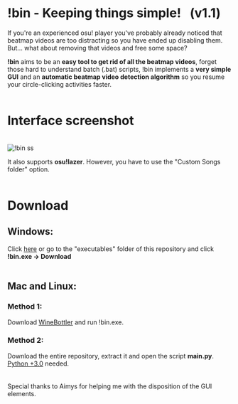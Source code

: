 # !bin - Keeping things simple! &nbsp; (v1.1)

If you're an experienced osu! player you've probably already noticed that beatmap videos are too distracting so you have ended up disabling them. 
But... what about removing that videos and free some space?

<b>!bin</b> aims to be an __easy tool to get rid of all the beatmap videos__, forget those hard to understand batch (.bat) scripts, !bin implements a __very simple GUI__ and an __automatic beatmap video detection algorithm__ so you resume your circle-clicking activities faster.
<br/>
<br/>
# Interface screenshot
<br/>![!bin ss](https://i.imgur.com/xeKsiqQ.png)

It also supports <b>osu!lazer</b>. However, you have to use the "Custom Songs folder" option.
<br/>
<br/>
# Download
<h2>Windows:</h2>
Click <a href="https://github.com/Axyss/-bin/raw/master/executables/!bin.exe">here</a> or go to the "executables" folder of this repository and click  <b>!bin.exe -> Download</b><br/>
<br/>
<h2>Mac and Linux:</h2>
<h3>Method 1:</h3>
Download <a href="http://winebottler.kronenberg.org/">WineBottler</a> and run !bin.exe.
<h3>Method 2:</h3>
Download the entire repository, extract it and open the script <b>main.py</b>. <a href="https://www.python.org/downloads/">Python +3.0</a> needed.
<br/>&nbsp; 
<br/>&nbsp; <br/>
Special thanks to Aimys for helping me with the disposition of the GUI elements.
